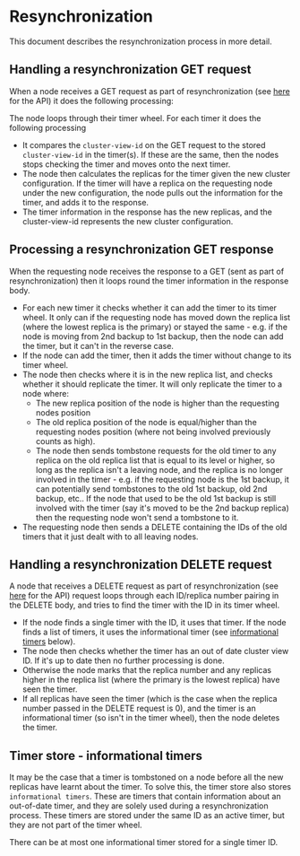 # Resynchronization

This document describes the resynchronization process in more detail.

## Handling a resynchronization GET request

When a node receives a GET request as part of resynchronization (see [here](../api.md#request-get) for the API) it does the following processing:

The node loops through their timer wheel. For each timer it does the following processing

* It compares the `cluster-view-id` on the GET request to the stored `cluster-view-id` in the timer(s). If these are the same, then the nodes stops checking the timer and moves onto the next timer.  
* The node then calculates the replicas for the timer given the new cluster configuration. If the timer will have a replica on the requesting node under the new configuration, the node pulls out the information for the timer, and adds it to the response.
* The timer information in the response has the new replicas, and the cluster-view-id represents the new cluster configuration. 

## Processing a resynchronization GET response

When the requesting node receives the response to a GET (sent as part of resynchronization) then it loops round the timer information in the response body. 

* For each new timer it checks whether it can add the timer to its timer wheel. It only can if the requesting node has moved down the replica list (where the lowest replica is the primary) or stayed the same - e.g. if the node is moving from 2nd backup to 1st backup, then the node can add the timer, but it can't in the reverse case.
* If the node can add the timer, then it adds the timer without change to its timer wheel. 
* The node then checks where it is in the new replica list, and checks whether it should replicate the timer. It will only replicate the timer to a node where:
    * The new replica position of the node is higher than the requesting nodes position
    * The old replica position of the node is equal/higher than the requesting nodes position (where not being involved previously counts as high).   
    * The node then sends tombstone requests for the old timer to any replica on the old replica list that is equal to its level or higher, so long as the replica isn't a leaving node, and the replica is no longer involved in the timer - e.g. if the requesting node is the 1st backup, it can potentially send tombstones to the old 1st backup, old 2nd backup, etc.. If the node that used to be the old 1st backup is still involved with the timer (say it's moved to be the 2nd backup replica) then the requesting node won't send a tombstone to it.
* The requesting node then sends a DELETE containing the IDs of the old timers that it just dealt with to all leaving nodes. 

## Handling a resynchronization DELETE request

A node that receives a DELETE request as part of resynchronization (see [here](../api.md#request-delete) for the API) request loops through each ID/replica number pairing in the DELETE body, and tries to find the timer with the ID in its timer wheel. 

* If the node finds a single timer with the ID, it uses that timer. If the node finds a list of timers, it uses the informational timer (see [informational timers](doc/design/resynchronization.md#timer-store---informational-timers) below). 
* The node then checks whether the timer has an out of date cluster view ID. If it's up to date then no further processing is done. 
* Otherwise the node marks that the replica number and any replicas higher in the replica list (where the primary is the lowest replica) have seen the timer.
* If all replicas have seen the timer (which is the case when the replica number passed in the DELETE request is 0), and the timer is an informational timer (so isn't in the timer wheel), then the node deletes the timer. 

## Timer store - informational timers

It may be the case that a timer is tombstoned on a node before all the new replicas have learnt about the timer. To solve this, the timer store also stores `informational timers`. These are timers that contain information about an out-of-date timer, and they are solely used during a resynchronization process. These timers are stored under the same ID as an active timer, but they are not part of the timer wheel. 

There can be at most one informational timer stored for a single timer ID.

